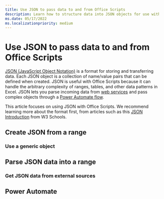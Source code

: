 ```yaml
---
title: Use JSON to pass data to and from Office Scripts
description: Learn how to structure data into JSON objects for use with external calls and Power Automate
ms.date: 05/17/2022
ms.localizationpriority: medium
---
```


# Use JSON to pass data to and from Office Scripts

[JSON (JavaScript Object Notation)](https://www.w3schools.com/whatis/whatis_json.asp) is a format for storing and transferring data. Each JSON object is a collection of name/value pairs that can be defined when created. JSON is useful with Office Scripts because it can handle the arbitrary complexity of ranges, tables, and other data patterns in Excel. JSON lets you parse incoming data from [web services](external-calls.md) and pass complex objects through a [Power Automate flow](power-automate-integration.md).

This article focuses on using JSON with Office Scripts. We recommend learning more about the format first, from articles such as this [JSON Introduction](https://www.w3schools.com/js/js_json_intro.asp) from W3 Schools.

## Create JSON from a range

### Use a generic object


## Parse JSON data into a range

### Get JSON data from external sources




## Power Automate

